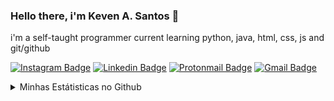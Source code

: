 ### Hello there, i'm Keven A. Santos 👋

i'm a self-taught programmer current learning python, java, html, css, js and git/github

[![Instagram Badge](https://img.shields.io/badge/-@kevinapsantos-F44747?style=for-the-badge&labelColor=F44747&logo=instagram&logoColor=white&link=https://instagram.com/kevinapsantos)](https://instagram.com/kevinapsantos) [![Linkedin Badge](https://img.shields.io/badge/-kevensantos-blue?style=for-the-badge&logo=Linkedin&logoColor=white&link=https://www.linkedin.com/in/keven-santos-430849201/)](https://www.linkedin.com/in/keven-santos-430849201/)
[![Protonmail Badge](https://img.shields.io/badge/-ProtonMail-8B89CC?logo=protonmail&style=for-the-badge&logoColor=white&link=mailto:keven.santos@protonmail.com)](mailto:keven.santos@protonmail.com)
[![Gmail Badge](https://img.shields.io/badge/-Gmail-c14438?style=for-the-badge&logo=Gmail&logoColor=white&link=mailto:keven.clash3@gmail.com)](mailto:keven.clash3@gmail.com)


<details>
    <summary>Minhas Estátisticas no Github</summary>
        <img align="left" src="https://github-readme-stats.vercel.app/api/top-langs?locale=pt-br&username=KevinAp-5&theme=dark" alt="Techs utilizadas nos projetos" />
        <img align="right" src="https://github-readme-stats.vercel.app/api?locale=pt-br&username=KevinAp-5&theme=dark&show_icons=true&include_all_commits=true" alt="Estátisticas Gerais" />
</details>
